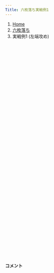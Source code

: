 ```yaml
---
Title: 六枚落ち実戦例1
---
```

<nav aria-label="breadcrumb">
  <ol class="breadcrumb mb-3">
    <li class="breadcrumb-item"><a href="/shogi-beginners/">Home</a></li>
    <li class="breadcrumb-item"><a href="/shogi-beginners/6mai/">六枚落ち</a></li>
    <li class="breadcrumb-item active" aria-current="page">実戦例1 (左端攻め)</li>
  </ol>
</nav>
<div class="row">
  <div class="col-lg-1"></div>
  <div class="col-sm" tabindex="-1">
    <script id="example-kif" type="kif">
手合割：六枚落ち
下手：下手
上手：上手
手数----指手---------消費時間--
*<ruby>左端<rt>ひだり端</rt></ruby><ruby>攻<rt>せ</rt></ruby>めの<ruby>勝<rt>か</rt></ruby>ち<ruby>方<rt>かた</rt></ruby>をおぼえましょう。
*<div class="text-center"><img class="img-fluid pt-3 w-50" src="/shogi-beginners/img/cat14.png"></div>
   1 ３二金(41)
   2 ７六歩(77)
   3 ７二金(61)
   4 ６六角(88)
   5 ８二銀(71)
   6 ９六歩(97)
   7 ７四歩(73)
   8 ９五歩(96)
*<ruby>八枚<rt>はちまい</rt></ruby><ruby>落<rt>お</rt></ruby>ちと<ruby>同<rt>おな</rt></ruby>じ<ruby>形<rt>かたち</rt></ruby>の<ruby>攻<rt>せ</rt></ruby>めが<ruby>使<rt>つか</rt></ruby>えます。
   9 ６四歩(63)
  10 ５六歩(57)
*<ruby>角<rt>かく</rt></ruby>の<ruby>利<rt>き</rt></ruby>きを９<ruby>筋<rt>すじ</rt></ruby>に<ruby>残<rt>のこ</rt></ruby>す<ruby>大事<rt>だいじ</rt></ruby>な<ruby>一手<rt>いって</rt></ruby>です。
  11 ５二玉(51)
  12 ９四歩(95)
*この<ruby>形<rt>かたち</rt></ruby>ができれば<ruby>端<rt>はし</rt></ruby><ruby>攻<rt>せ</rt></ruby>めは<ruby>成功<rt>せいこう</rt></ruby>します。
  13 同　歩(93)
  14 同　香(99)
  15 ８四歩(83)
  16 ９二香成(94)
  17 ７三銀(82)
  18 ９八飛(28)
*<ruby>飛車<rt>ひしゃ</rt></ruby>の<ruby>活用<rt>かつよう</rt></ruby>を<ruby>目指<rt>めざ</rt></ruby>します。
  19 ４二銀(31)
*<ruby>問題<rt>もんだい</rt></ruby>: <ruby>次<rt>つぎ</rt></ruby>の<ruby>手<rt>て</rt></ruby>を<ruby>考<rt>かんが</rt></ruby>えてみましょう。
*<div><img class="img-fluid" src="/shogi-beginners/img/cat2.png"></div>
  20 ８一成香(92)
*☗<ruby>９三<rt>きゅうさん</rt></ruby><ruby>飛成<rt>ひなり</rt></ruby>では<ruby>次<rt>つぎ</rt></ruby>の<ruby>攻<rt>せ</rt></ruby>めがありません。<ruby>飛車<rt>ひしゃ</rt></ruby>の<ruby>成<rt>な</rt></ruby>り<ruby>場所<rt>ばしょ</rt></ruby>を変える☗<ruby>８一<rt>はちいち</rt></ruby><ruby>成香<rt>なりきょう</rt></ruby>が<ruby>正解<rt>せいかい</rt></ruby>です。
  21 ５四歩(53)
  22 ９二飛成(98)
  23 ６三玉(52)
*<ruby>問題<rt>もんだい</rt></ruby>: <ruby>次<rt>つぎ</rt></ruby>の<ruby>手<rt>て</rt></ruby>を<ruby>考<rt>かんが</rt></ruby>えてみましょう。
*<div><img class="img-fluid" src="/shogi-beginners/img/cat2.png"></div>
  24 ９四歩打
*と<ruby>金<rt>きん</rt></ruby><ruby>攻<rt>せ</rt></ruby>めを<ruby>目指<rt>めざ</rt></ruby>す☗<ruby>９四<rt>きゅうよん</rt></ruby><ruby>歩<rt>ふ</rt></ruby>が<ruby>正解<rt>せいかい</rt></ruby>です。
  25 ５三銀(42)
  26 ９三歩成(94)
  27 ６五歩(64)
  28 ５七角(66)
  29 ６二金(72)
  30 ８三と(93)
  31 ６四銀(73)
  32 ７一成香(81)
  33 ４二金(32)
  34 ７二成香(71)
  35 ５五歩(54)
  36 同　歩(56)
  37 同　銀(64)
  38 ６二成香(72)
  39 同　銀(53)
  40 ８四角(57)
  41 ５三銀(62)
  42 ７三角成(84)
  43 ５四玉(63)
*<ruby>問題<rt>もんだい</rt></ruby>: <ruby>次<rt>つぎ</rt></ruby>の<ruby>手<rt>て</rt></ruby>を<ruby>考<rt>かんが</rt></ruby>えてみましょう。
*<div><img class="img-fluid" src="/shogi-beginners/img/cat2.png"></div>
  44 ５五馬(73)
*<ruby>時<rt>とき</rt></ruby>には<ruby>馬<rt>うま</rt></ruby>を<ruby>捨<rt>す</rt></ruby>てて<ruby>攻<rt>せ</rt></ruby>めることも<ruby>大切<rt>たいせつ</rt></ruby>です。<ruby>以下<rt>いか</rt></ruby>、7<ruby>手詰<rt>てづめ</rt></ruby>です。
  45 同　玉(54)
  46 ４六銀打
  47 ６四玉(55)
  48 ５五金打
  49 ６三玉(64)
  50 ７二龍(92)
  51 投了
*<a href="/shogi-beginners/6mai/example2/">
*<ruby>次<rt>つぎ</rt></ruby>の<ruby>棋譜<rt>きふ</rt></ruby>を<ruby>見<rt>み</rt></ruby>よう！
*<div class="text-center"><img class="img-fluid pt-3 w-50" src="/shogi-beginners/img/cat1.png"></div></a>
まで50手で下手の勝ち
    </script>
    <svg id="example" xmlns="http://www.w3.org/2000/svg" viewBox="0,0,400,540"></svg>
  </div>
  <div class="col-sm">
    <h4 class="pt-3">コメント</h4>
    <div id="comment"></div>
  </div>
  <div class="col-lg-1"></div>
</div>
